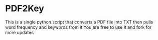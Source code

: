 # PDF2Key
This is a single python script that converts a PDF file into TXT then pulls word frequency and keywords from it
You are free to use it and fork for more updates
